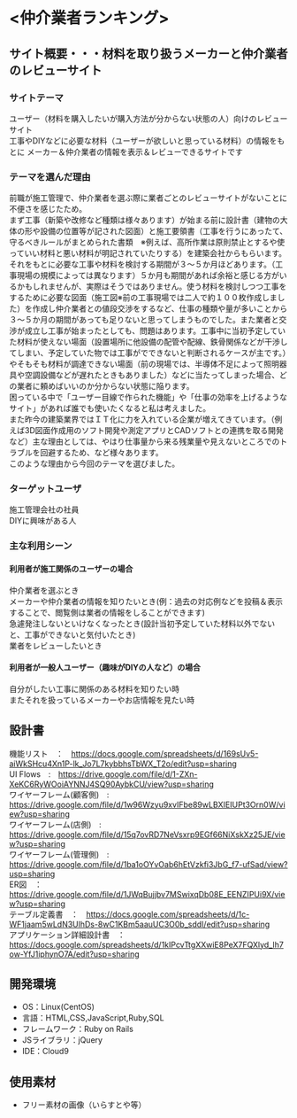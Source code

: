 # <仲介業者ランキング>

## サイト概要・・・材料を取り扱うメーカーと仲介業者のレビューサイト
### サイトテーマ
ユーザー（材料を購入したいが購入方法が分からない状態の人）向けのレビューサイト<br>
工事やDIYなどに必要な材料（ユーザーが欲しいと思っている材料）の情報をもとに メーカー＆仲介業者の情報を表示＆レビューできるサイトです

### テーマを選んだ理由
前職が施工管理で、仲介業者を選ぶ際に業者ごとのレビューサイトがないことに不便さを感じたため。<br>
まず工事（新築や改修など種類は様々あります）が始まる前に設計書（建物の大体の形や設備の位置等が記された図面）と施工要領書（工事を行うにあったて、守るべきルールがまとめられた書類　※例えば、高所作業は原則禁止とするや使っていい材料と悪い材料が明記されていたりする）を建築会社からもらいます。それをもとに必要な工事や材料を検討する期間が３～５か月ほどあります。（工事現場の規模によっては異なります）５か月も期間があれば余裕と感じる方がいるかもしれませんが、実際はそうではありません。使う材料を検討しつつ工事をするために必要な図面（施工図※前の工事現場では二人で約１００枚作成しました）を作成し仲介業者との値段交渉をするなど、仕事の種類や量が多いことから３～５か月の期間があっても足りないと思ってしまうものでした。また業者と交渉が成立し工事が始まったとしても、問題はあります。工事中に当初予定していた材料が使えない場面（設置場所に他設備の配管や配線、鉄骨関係などが干渉してしまい、予定していた物では工事がでできないと判断されるケースが主です。）やそもそも材料が調達できない場面（前の現場では、半導体不足によって照明器具や空調設備などが遅れたときもありました）などに当たってしまった場合、どの業者に頼めばいいのか分からない状態に陥ります。<br>
困っている中で「ユーザー目線で作られた機能」や「仕事の効率を上げるようなサイト」があれば誰でも使いたくなると私は考えました。<br>
また昨今の建築業界ではＩＴ化に力を入れている企業が増えてきています。（例えば3D図面作成用のソフト開発や測定アプリとCADソフトとの連携を取る開発など）主な理由としては、やはり仕事量から来る残業量や見えないところでのトラブルを回避するため、など様々あります。<br>
このような理由から今回のテーマを選びました。

### ターゲットユーザ
施工管理会社の社員<br>
DIYに興味がある人

### 主な利用シーン

#### 利用者が施工関係のユーザーの場合<br>
仲介業者を選ぶとき<br>
メーカーや仲介業者の情報を知りたいとき(例：過去の対応例などを投稿＆表示することで、閲覧側は業者の情報をしることができます)<br>
急遽発注しないといけなくなったとき(設計当初予定していた材料以外でないと、工事ができないと気付いたとき)<br>
業者をレビューしたいとき

#### 利用者が一般人ユーザー（趣味がDIYの人など）の場合<br>
自分がしたい工事に関係のある材料を知りたい時<br>
またそれを扱っているメーカーやお店情報を見たい時

## 設計書
機能リスト　：　https://docs.google.com/spreadsheets/d/169sUv5-aiWkSHcu4Xn1P-lk_Jo7L7kybbhsTbWX_T2o/edit?usp=sharing<br>
UI Flows　:　https://drive.google.com/file/d/1-ZXn-XeKC6RyWOoiAYNNJ4SQ90AybkCU/view?usp=sharing<br>
ワイヤーフレーム(顧客側)　:　https://drive.google.com/file/d/1w96Wzyu9xvIFbe89wLBXIEIUPt3Orn0W/view?usp=sharing <br>
ワイヤーフレーム(店側)　:　https://drive.google.com/file/d/15q7ovRD7NeVsxrp9EGf66NiXskXz25JE/view?usp=sharing <br>
ワイヤーフレーム(管理側)　:　https://drive.google.com/file/d/1ba1oOYvOab6hEtVzkfi3JbG_f7-ufSad/view?usp=sharing <br>
ER図　：　 https://drive.google.com/file/d/1JWqBujjbv7MSwixqDb08E_EENZIPUi9X/view?usp=sharing <br>
テーブル定義書　：　https://docs.google.com/spreadsheets/d/1c-WF1jaam5wLdN3UlhDs-8wC1KBm5aauUC3O0b_sddI/edit?usp=sharing<br>
アプリケーション詳細設計書　：　https://docs.google.com/spreadsheets/d/1kIPcvTtgXXwiE8PeX7FQXlyd_lh7ow-YfJ1iphynO7A/edit?usp=sharing<br>
   
## 開発環境
- OS：Linux(CentOS)
- 言語：HTML,CSS,JavaScript,Ruby,SQL
- フレームワーク：Ruby on Rails
- JSライブラリ：jQuery
- IDE：Cloud9

## 使用素材
- フリー素材の画像（いらすとや等）
